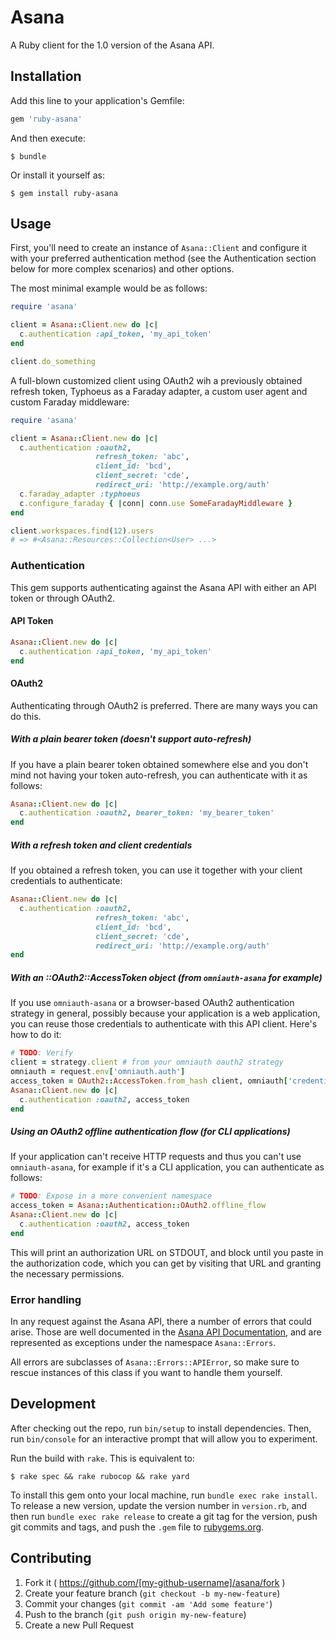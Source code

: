 # Asana

A Ruby client for the 1.0 version of the Asana API.

## Installation

Add this line to your application's Gemfile:

```ruby
gem 'ruby-asana'
```

And then execute:

    $ bundle

Or install it yourself as:

    $ gem install ruby-asana

## Usage

First, you'll need to create an instance of `Asana::Client` and configure it
with your preferred authentication method (see the Authentication section below
for more complex scenarios) and other options.

The most minimal example would be as follows:

```ruby
require 'asana'

client = Asana::Client.new do |c|
  c.authentication :api_token, 'my_api_token'
end

client.do_something
```

A full-blown customized client using OAuth2 wih a previously obtained refresh
token, Typhoeus as a Faraday adapter, a custom user agent and custom Faraday
middleware:

```ruby
require 'asana'

client = Asana::Client.new do |c|
  c.authentication :oauth2,
                   refresh_token: 'abc',
                   client_id: 'bcd',
                   client_secret: 'cde',
                   redirect_uri: 'http://example.org/auth'
  c.faraday_adapter :typhoeus
  c.configure_faraday { |conn| conn.use SomeFaradayMiddleware }
end

client.workspaces.find(12).users
# => #<Asana::Resources::Collection<User> ...>
```

### Authentication

This gem supports authenticating against the Asana API with either an API token or through OAuth2.

#### API Token

```ruby
Asana::Client.new do |c|
  c.authentication :api_token, 'my_api_token'
end
```

#### OAuth2

Authenticating through OAuth2 is preferred. There are many ways you can do this.

##### With a plain bearer token (doesn't support auto-refresh)

If you have a plain bearer token obtained somewhere else and you don't mind not
having your token auto-refresh, you can authenticate with it as follows:

```ruby
Asana::Client.new do |c|
  c.authentication :oauth2, bearer_token: 'my_bearer_token'
end
```

##### With a refresh token and client credentials

If you obtained a refresh token, you can use it together with your client
credentials to authenticate:

```ruby
Asana::Client.new do |c|
  c.authentication :oauth2,
                   refresh_token: 'abc',
                   client_id: 'bcd',
                   client_secret: 'cde',
                   redirect_uri: 'http://example.org/auth'
end
```

##### With an ::OAuth2::AccessToken object (from `omniauth-asana` for example)

If you use `omniauth-asana` or a browser-based OAuth2 authentication strategy in
general, possibly because your application is a web application, you can reuse
those credentials to authenticate with this API client. Here's how to do it:

```ruby
# TODO: Verify
client = strategy.client # from your omniauth oauth2 strategy
omniauth = request.env['omniauth.auth']
access_token = OAuth2::AccessToken.from_hash client, omniauth['credentials']
Asana::Client.new do |c|
  c.authentication :oauth2, access_token
end
```

##### Using an OAuth2 offline authentication flow (for CLI applications)

If your application can't receive HTTP requests and thus you can't use
`omniauth-asana`, for example if it's a CLI application, you can authenticate as
follows:

```ruby
# TODO: Expose in a more convenient namespace
access_token = Asana::Authentication::OAuth2.offline_flow
Asana::Client.new do |c|
  c.authentication :oauth2, access_token
end
```

This will print an authorization URL on STDOUT, and block until you paste in the
authorization code, which you can get by visiting that URL and granting the
necessary permissions.

### Error handling

In any request against the Asana API, there a number of errors that could
arise. Those are well documented in the [Asana API Documentation][apidocs], and
are represented as exceptions under the namespace `Asana::Errors`.

All errors are subclasses of `Asana::Errors::APIError`, so make sure to rescue
instances of this class if you want to handle them yourself.

## Development

After checking out the repo, run `bin/setup` to install dependencies. Then, run `bin/console` for an interactive prompt that will allow you to experiment.

Run the build with `rake`. This is equivalent to:

    $ rake spec && rake rubocop && rake yard

To install this gem onto your local machine, run `bundle exec rake install`. To release a new version, update the version number in `version.rb`, and then run `bundle exec rake release` to create a git tag for the version, push git commits and tags, and push the `.gem` file to [rubygems.org](https://rubygems.org).

## Contributing

1. Fork it ( https://github.com/[my-github-username]/asana/fork )
2. Create your feature branch (`git checkout -b my-new-feature`)
3. Commit your changes (`git commit -am 'Add some feature'`)
4. Push to the branch (`git push origin my-new-feature`)
5. Create a new Pull Request

[apidocs]: https://asana.com/developers
